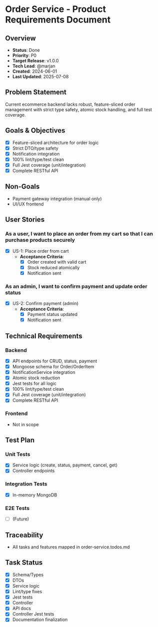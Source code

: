 # Order Service - Product Requirements Document

## Overview
- **Status**: Done
- **Priority**: P0
- **Target Release**: v1.0.0
- **Tech Lead**: @marjan
- **Created**: 2024-06-01
- **Last Updated**: 2025-07-08

## Problem Statement
Current ecommerce backend lacks robust, feature-sliced order management with strict type safety, atomic stock handling, and full test coverage.

## Goals & Objectives
- [x] Feature-sliced architecture for order logic
- [x] Strict DTO/type safety
- [x] Notification integration
- [x] 100% lint/type/test clean
- [x] Full Jest coverage (unit/integration)
- [x] Complete RESTful API

## Non-Goals
- Payment gateway integration (manual only)
- UI/UX frontend

## User Stories
### As a user, I want to place an order from my cart so that I can purchase products securely
- [x] US-1: Place order from cart
  - **Acceptance Criteria**:
    - [x] Order created with valid cart
    - [x] Stock reduced atomically
    - [x] Notification sent

### As an admin, I want to confirm payment and update order status
- [x] US-2: Confirm payment (admin)
  - **Acceptance Criteria**:
    - [x] Payment status updated
    - [x] Notification sent

## Technical Requirements
### Backend
- [x] API endpoints for CRUD, status, payment
- [x] Mongoose schema for Order/OrderItem
- [x] NotificationService integration
- [x] Atomic stock reduction
- [x] Jest tests for all logic
- [x] 100% lint/type/test clean
- [x] Full Jest coverage (unit/integration)
- [x] Complete RESTful API

### Frontend
- Not in scope

## Test Plan
### Unit Tests
- [x] Service logic (create, status, payment, cancel, get)
- [x] Controller endpoints
### Integration Tests
- [x] In-memory MongoDB
### E2E Tests
- [ ] (Future)

## Traceability
- All tasks and features mapped in order-service.todos.md

## Task Status
- [x] Schema/Types
- [x] DTOs
- [x] Service logic
- [x] Lint/type fixes
- [x] Jest tests
- [x] Controller
- [x] API docs
- [x] Controller Jest tests
- [x] Documentation finalization
